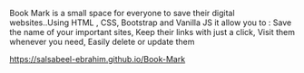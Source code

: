 Book Mark is a small space for everyone to save their digital websites..Using HTML , CSS, Bootstrap and Vanilla JS 
it allow you to :
Save the name of your important sites, Keep their links with just a click, Visit them whenever you need, Easily delete or update them 

https://salsabeel-ebrahim.github.io/Book-Mark
